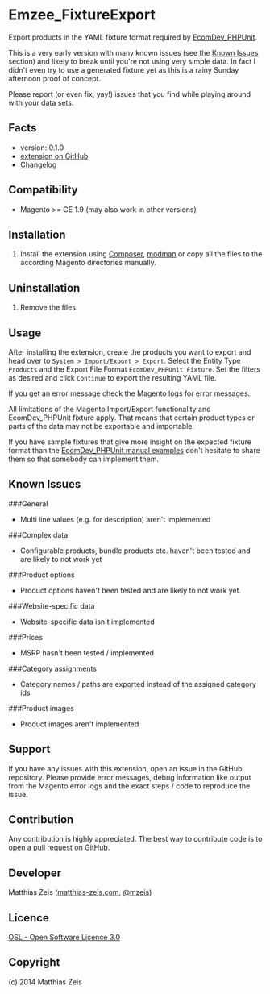 Emzee_FixtureExport
=====================
Export products in the YAML fixture format required by
[EcomDev_PHPUnit](https://github.com/IvanChepurnyi/EcomDev_PHPUnit).

This is a very early version with many known issues (see the [Known Issues](#known-issues) section)
and likely to break until you're not using very simple data. In fact I didn't even try to use a
generated fixture yet as this is a rainy Sunday afternoon proof of concept.

Please report (or even fix, yay!) issues that you find while playing around with your data sets.

Facts
-----
- version: 0.1.0
- [extension on GitHub](https://github.com/mzeis/Emzee_FixtureExport)
- [Changelog](CHANGELOG.md)

Compatibility
-------------
- Magento >= CE 1.9 (may also work in other versions)

Installation
------------
1. Install the extension using [Composer](https://getcomposer.org/),
[modman](https://github.com/colinmollenhour/modman) or copy all the
files to the according Magento directories manually.

Uninstallation
--------------
1. Remove the files.

Usage
-----
After installing the extension, create the products you want to export and head over to
`System > Import/Export > Export`. Select the Entity Type `Products` and the Export File Format
`EcomDev_PHPUnit Fixture`. Set the filters as desired and click `Continue` to export the
resulting YAML file.

If you get an error message check the Magento logs for error messages.

All limitations of the Magento Import/Export functionality and EcomDev_PHPUnit fixture apply.
That means that certain product types or parts of the data may not be exportable and importable.

If you have sample fixtures that give more insight on the expected fixture format than the
[EcomDev_PHPUnit manual examples](http://www.ecomdev.org/wp-content/uploads/2011/05/EcomDev_PHPUnit-0.2.0-Manual.pdf)
don't hesitate to share them so that somebody can implement them.

Known Issues
------------

###General
* Multi line values (e.g. for description) aren't implemented

###Complex data
* Configurable products, bundle products etc. haven't been tested and are likely to not work yet

###Product options
* Product options haven't been tested and are likely to not work yet.

###Website-specific data
* Website-specific data isn't implemented

###Prices
* MSRP hasn't been tested / implemented

###Category assignments
* Category names / paths are exported instead of the assigned category ids

###Product images
* Product images aren't implemented

Support
-------
If you have any issues with this extension, open an issue in the GitHub
repository. Please provide error messages, debug information like output
from the Magento error logs and the exact steps / code to reproduce the
issue.

Contribution
------------
Any contribution is highly appreciated. The best way to contribute code is to
open a [pull request on GitHub](https://help.github.com/articles/using-pull-requests).

Developer
---------
Matthias Zeis ([matthias-zeis.com](http://www.matthias-zeis.com), [@mzeis](https://twitter.com/mzeis))

Licence
-------
[OSL - Open Software Licence 3.0](http://opensource.org/licenses/osl-3.0.php)

Copyright
---------
(c) 2014 Matthias Zeis
